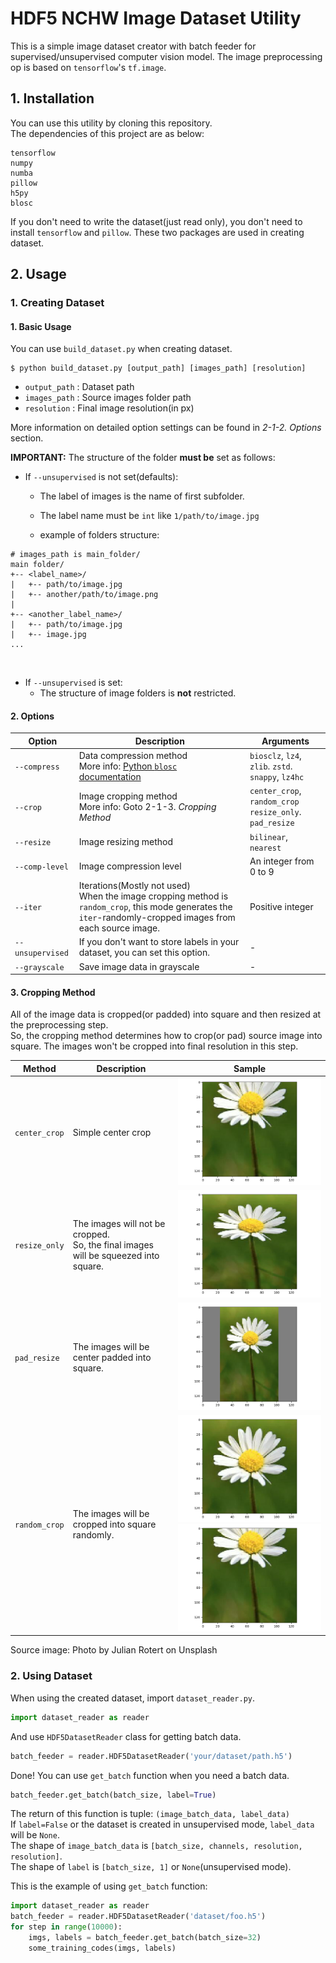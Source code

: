 # HDF5 NCHW Image Dataset Utility

This is a simple image dataset creator with batch feeder for supervised/unsupervised computer vision model.
The image preprocessing op is based on `tensorflow`'s `tf.image`.<br>

## 1. Installation
You can use this utility by cloning this repository.<br>
The dependencies of this project are as below:

```
tensorflow
numpy
numba
pillow
h5py
blosc
```
If you don't need to write the dataset(just read only), you don't need to install `tensorflow` and `pillow`. These two packages are used in creating dataset.

## 2. Usage
### 1. Creating Dataset
#### 1. Basic Usage
You can use `build_dataset.py` when creating dataset.<br>
```
$ python build_dataset.py [output_path] [images_path] [resolution]
```
- `output_path` : Dataset path
- `images_path` : Source images folder path
- `resolution` : Final image resolution(in px)

More information on detailed option settings can be found in _2-1-2. Options_ section.

**IMPORTANT:**
The structure of the folder **must be** set as follows:
- If `--unsupervised` is not set(defaults):

  - The label of images is the name of first subfolder.
  - The label name must be `int` like `1/path/to/image.jpg`

  - example of folders structure:
```
# images_path is main_folder/
main folder/
+-- <label_name>/
|   +-- path/to/image.jpg
|   +-- another/path/to/image.png
|
+-- <another_label_name>/
|   +-- path/to/image.jpg
|   +-- image.jpg
...
```
<br>

- If `--unsupervised` is set:
  - The structure of image folders is **not** restricted.

#### 2. Options
| Option           | Description                                                  | Arguments                                                   |
| ---------------- | ------------------------------------------------------------ | ----------------------------------------------------------- |
| `--compress`     | Data compression method<br>More info: [Python `blosc` documentation](http://python-blosc.blosc.org/) | `biosclz`, `lz4`, `zlib`. `zstd`. `snappy`, `lz4hc`         |
| `--crop`         | Image cropping method<br>More info: Goto 2-1-3. _Cropping Method_ | `center_crop`, `random_crop`<br>`resize_only`. `pad_resize` |
| `--resize`       | Image resizing method                                        | `bilinear`, `nearest`                                       |
| `--comp-level`   | Image compression level                                      | An integer from 0 to 9                                      |
| `--iter`         | Iterations(Mostly not used)<br>When the image cropping method is `random_crop`, this mode generates the `iter`-randomly-cropped images from each source image. | Positive integer                                            |
| `--unsupervised` | If you don't want to store labels in your dataset, you can set this option. | -                                                           |
| `--grayscale`    | Save image data in grayscale                                 | -                                                           |

#### 3. Cropping Method
All of the image data is cropped(or padded) into square and then resized at the preprocessing step.<br>
So, the cropping method determines how to crop(or pad) source image into square. The images won't be cropped into final resolution in this step.

| Method        | Description                                                  | Sample                                                       |
| ------------- | ------------------------------------------------------------ | ------------------------------------------------------------ |
| `center_crop` | Simple center crop                                           | ![center crop](./output_img/center_crop.png)                 |
| `resize_only` | The images will not be cropped.<br>So, the final images will be squeezed into square. | ![resize_only](./output_img/resize_only.png)                 |
| `pad_resize`  | The images will be center padded into square.                       | ![pad_resize](./output_img/pad_resize.png)                   |
| `random_crop` | The images will be cropped into square randomly. | ![resize_only](./output_img/random_crop2.png)<br>![resize_only](./output_img/random_crop.png) |

Source image: Photo by Julian Rotert on Unsplash

### 2. Using Dataset

When using the created dataset, import `dataset_reader.py`.
```python
import dataset_reader as reader
```
And use `HDF5DatasetReader` class for getting batch data.
```python
batch_feeder = reader.HDF5DatasetReader('your/dataset/path.h5')
```
Done! You can use `get_batch` function when you need a batch data.
```python
batch_feeder.get_batch(batch_size, label=True)
```

The return of this function is tuple: `(image_batch_data, label_data)`<br>
If `label=False` or the dataset is created in unsupervised mode, `label_data` will be `None`.<br>
The shape of `image_batch_data` is `[batch_size, channels, resolution, resolution]`.<br>
The shape of `label` is `[batch_size, 1]` or `None`(unsupervised mode).

This is the example of using `get_batch` function:
```python
import dataset_reader as reader
batch_feeder = reader.HDF5DatasetReader('dataset/foo.h5')
for step in range(10000):
    imgs, labels = batch_feeder.get_batch(batch_size=32)
    some_training_codes(imgs, labels)
```
